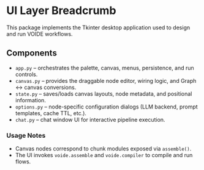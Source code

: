 # UI Layer Breadcrumb

This package implements the Tkinter desktop application used to design and run VOIDE workflows.

## Components
- `app.py` – orchestrates the palette, canvas, menus, persistence, and run controls.
- `canvas.py` – provides the draggable node editor, wiring logic, and Graph ↔ canvas conversions.
- `state.py` – saves/loads canvas layouts, node metadata, and positional information.
- `options.py` – node-specific configuration dialogs (LLM backend, prompt templates, cache TTL, etc.).
- `chat.py` – chat window UI for interactive pipeline execution.

### Usage Notes
- Canvas nodes correspond to chunk modules exposed via `assemble()`.
- The UI invokes `voide.assemble` and `voide.compiler` to compile and run flows.
